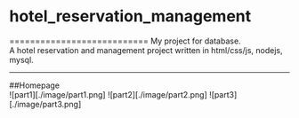 # hotel_reservation_management
===========================
My project for database.  
A hotel reservation and management project written in html/css/js, nodejs, mysql.   
****

##Homepage  
![part1][./image/part1.png]
![part2][./image/part2.png]
![part3][./image/part3.png]
